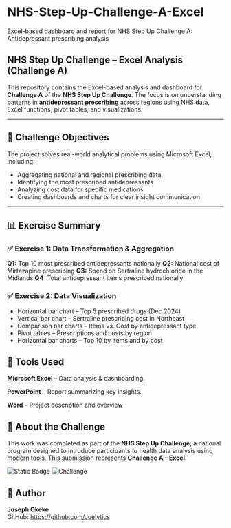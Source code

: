 # NHS-Step-Up-Challenge-A-Excel
Excel-based dashboard and report for NHS Step Up Challenge A: Antidepressant prescribing analysis
## NHS Step Up Challenge – Excel Analysis (Challenge A)

This repository contains the Excel-based analysis and dashboard for **Challenge A** of the **NHS Step Up Challenge**. The focus is on understanding patterns in **antidepressant prescribing** across regions using NHS data, Excel functions, pivot tables, and visualizations.

---

## 📌 Challenge Objectives

The project solves real-world analytical problems using Microsoft Excel, including:

- Aggregating national and regional prescribing data
- Identifying the most prescribed antidepressants
- Analyzing cost data for specific medications
- Creating dashboards and charts for clear insight communication

---

## 📊 Exercise Summary

### ✅ Exercise 1: Data Transformation & Aggregation

**Q1:** Top 10 most prescribed antidepressants nationally
**Q2:** National cost of Mirtazapine prescribing
**Q3:** Spend on Sertraline hydrochloride in the Midlands
**Q4:** Total antidepressant items prescribed nationally

### ✅ Exercise 2: Data Visualization

- Horizontal bar chart – Top 5 prescribed drugs (Dec 2024)
- Vertical bar chart – Sertraline prescribing cost in Northeast
- Comparison bar charts – Items vs. Cost by antidepressant type
- Pivot tables – Prescriptions and costs by region
- Horizontal bar charts – Top 10 by items and by cost

## 🧰 Tools Used

**Microsoft Excel** – Data analysis & dashboarding.

**PowerPoint** – Report summarizing key insights.

**Word** – Project description and overview



## 📌 About the Challenge

This work was completed as part of the **NHS Step Up Challenge**, a national program designed to introduce participants to health data analysis using modern tools. This submission represents **Challenge A – Excel**.

![Static Badge](https://img.shields.io/badge/Tool-Excel-green%3F)
![Challenge](https://img.shields.io/badge/Task-NHS--Step--Up-blue?style=flat-square)

## 👤 Author

**Joseph Okeke**  
GitHub: https://github.com/Joelytics
